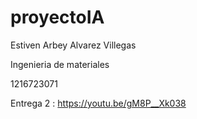 # proyectoIA
Estiven Arbey Alvarez Villegas

Ingenieria de materiales

1216723071

Entrega 2 : https://youtu.be/gM8P__Xk038
